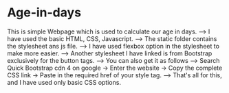 # Age-in-days
This is simple Webpage which is used to calculate our age in days.
--> I have used the basic HTML, CSS, Javascript. 
--> The static folder contains the stylesheet ans js file.
--> I have used flexbox option in the stylesheet to make more easier.
--> Another stylesheet I have linked is from Bootstrap exclusively for the button tags.
--> You can also get it as follows
       --> Search Quick Bootstrap cdn 4 on google -> Enter the website -> Copy the complete CSS link -> Paste in the required href of your style tag.
--> That's all for this, and I have used only basic CSS options.
